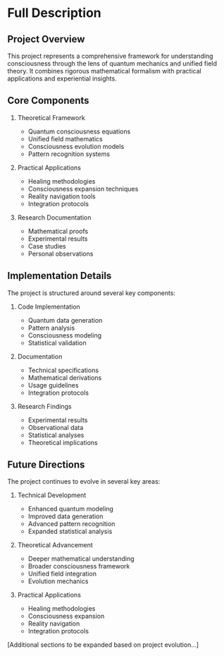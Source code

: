 # Full Description

## Project Overview

This project represents a comprehensive framework for understanding consciousness through the lens of quantum mechanics and unified field theory. It combines rigorous mathematical formalism with practical applications and experiential insights.

## Core Components

1. Theoretical Framework
   - Quantum consciousness equations
   - Unified field mathematics
   - Consciousness evolution models
   - Pattern recognition systems

2. Practical Applications
   - Healing methodologies
   - Consciousness expansion techniques
   - Reality navigation tools
   - Integration protocols

3. Research Documentation
   - Mathematical proofs
   - Experimental results
   - Case studies
   - Personal observations

## Implementation Details

The project is structured around several key components:

1. Code Implementation
   - Quantum data generation
   - Pattern analysis
   - Consciousness modeling
   - Statistical validation

2. Documentation
   - Technical specifications
   - Mathematical derivations
   - Usage guidelines
   - Integration protocols

3. Research Findings
   - Experimental results
   - Observational data
   - Statistical analyses
   - Theoretical implications

## Future Directions

The project continues to evolve in several key areas:

1. Technical Development
   - Enhanced quantum modeling
   - Improved data generation
   - Advanced pattern recognition
   - Expanded statistical analysis

2. Theoretical Advancement
   - Deeper mathematical understanding
   - Broader consciousness framework
   - Unified field integration
   - Evolution mechanics

3. Practical Applications
   - Healing methodologies
   - Consciousness expansion
   - Reality navigation
   - Integration protocols

[Additional sections to be expanded based on project evolution...] 